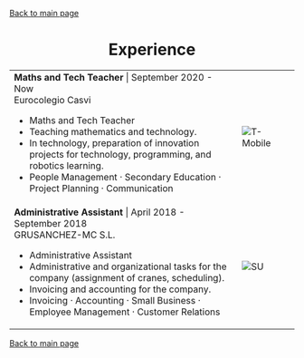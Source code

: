 [Back to main page](./../README.md)

<h1 align="center">Experience</h1>
<table>
<!--   <tr>
    <td width="80%">
      <b>Software Engineer</b> | October 2016 - July 2017<br />
      AVL Iberica<br />
      <ul>  
        <li>Software development</li>
        <li>Design and programming of a tool for electrical and pneumatic circuit design.</li>
        <li>Programming support for the development of a dynamic materials database.</li>
        <li>Development of a new platform for drawing schematic diagrams. Integration of the tool with the database.</li>
        <li>Visual Basic for Applications (VBA) · Visio · Software Development · Project Management</li>
      </ul>
    </td>
    <td><image alt="Votegrity" src="../assets/images/AVL_logo.jpeg" /></td>
  </tr> -->
  <tr>
    <td width="80%">
      <b>Maths and Tech Teacher</b> | September 2020 - Now<br />
      Eurocolegio Casvi<br />
      <ul>
        <li>Maths and Tech Teacher</li>
        <li>Teaching mathematics and technology.</li>
        <li>In technology, preparation of innovation projects for technology, programming, and robotics learning.</li>
        <li>People Management · Secondary Education · Project Planning · Communication</li>
      </ul>
    </td>
    <td><image alt="T-Mobile" src="../assets/images/CASVI_logo.jpeg"/></td>
  </tr>
  </tr>
  <tr>
    <td>
      <b>Administrative Assistant</b> | April 2018 - September 2018<br />
      GRUSANCHEZ-MC S.L.<br />
      <ul>
        <li>Administrative Assistant</li>
        <li>Administrative and organizational tasks for the company (assignment of cranes, scheduling).</li>
        <li>Invoicing and accounting for the company.</li>
        <li>Invoicing · Accounting · Small Business · Employee Management · Customer Relations</li>
      </ul>
    </td>
    <td><image alt="SU" src="../assets/images/GRUSANCHEZ_logo.jpeg" /></td>
  </tr>
</table>

[Back to main page](./../README.md)
